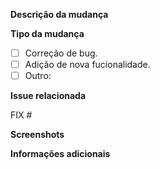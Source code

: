 **Descrição da mudança**  
<!-- Descreva de forma clara e concisa sobre a mudança feita. -->

**Tipo da mudança**  
<!-- Marque o checkbox correspondente a mudança. -->
- [ ] Correção de bug.
- [ ] Adição de nova fucionalidade.
- [ ] Outro:

**Issue relacionada**  
<!-- Adicionar FIX com as issues relacionadas ao abrir o PR. Ex.: Fix #15 -->
FIX #

**Screenshots**  
<!-- Se aplicável, adicione imagens da tela para ajudar a explicar a mudança feita. -->

**Informações adicionais**  
<!-- Comente outra informação relevante sobre o seu problema aqui. -->
